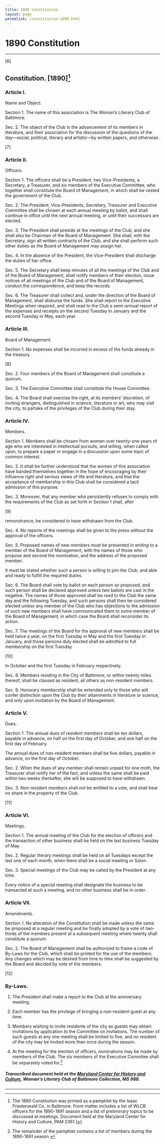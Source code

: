 ```yaml
---
title: 1890 Constitution
layout: page
permalink: /constitution-1890.html
---
```

<style>
    #maincontent{
        font-size:1.4em;
    }
</style>

# 1890 Constitution
<hr>

[6]

## Constitution. [1890][^MCHC]

[^MCHC]: The 1890 Constitution was printed as a pamphlet by the Isaac Friedenwald Co. in Baltimore. Front matter includes a list of WLCB officers for the 1890-1891 season and a list of preliminary topics to be discussed at meetings. Document held at the Maryland Center for History and Culture, PAM 2361.]

### Article I.
Name and Object.

Section 1. The name of this association is The Woman’s Literary Club of Baltimore.

Sec. 2. The object of the Club is the advancement of its members in literature, and their association for the discussion of the questions of the day—social, political, literary and artistic—by written papers, and otherwise.

[7]

### Article II.

Officers.

Section 1. The officers shall be a President, two Vice-Presidents, a Secretary, a Treasurer, and six members of the Executive Committee, who together shall constitute the Board of Management, in which shall be vested the government of the Club.

Sec. 2. The President, Vice-Presidents, Secretary, Treasurer and Executive Committee shall be chosen at each annual meeting by ballot, and shall continue in office until the next annual meeting, or until their successors are elected.

Sec. 3. The President shall preside at the meetings of the Club, and she shall also be Chairman of the Board of Management. She shall, with the Secretary, sign all written contracts of the Club, and she shall perform such other duties as the Board of Management may assign her.

Sec. 4. In the absence of the President, the Vice-President shall discharge the duties of her office.

Sec. 5. The Secretary shall keep minutes of all the meetings of the Club and of the Board of Management, shall notify members of their election, issue notices of all meetings of the Club and of the Board of Management, conduct the correspondence, and keep the records.

Sec. 6. The Treasurer shall collect and, under the direction of the Board of Management, shall disburse the funds. She shall report to the Executive Meetings when required, and shall read to the Club a semi-annual report of the expenses and receipts on the second Tuesday in January and the second Tuesday in May, each year.

### Article III.

Board of Management.

Section 1. No expenses shall be incurred in excess of the funds already in the treasury.

[8]

Sec. 2. Four members of the Board of Management shall constitute a quorum.

Sec. 3. The Executive Committee shall constitute the House Committee.

Sec. 4. The Board shall exercise the right, at its members’ discretion, of inviting strangers, distinguished in science, literature or art, who may visit the city, to partake of the privileges of the Club during their stay.

### Article IV.

Members.

Section 1. Members shall be chosen from women over twenty-one years of age who are interested in intellectual pursuits, and willing, when called upon, to prepare a paper or engage in a discussion upon some topic of common interest.

Sec. 2. It shall be further understood that the women of this association have banded themselves together in the hope of encouraging by their influence right and serious views of life and literature, and that the acceptance of membership in this Club shall be considered a tacit admission of this purpose.

Sec. 3. Moreover, that any member who persistently refuses to comply with the requirements of the Club as set forth in Section 1 shall, after

[9]
  
remonstrance, be considered to have withdrawn from the Club.

Sec. 4. No reports of the meetings shall be given to the press without the approval of the officers.

Sec. 5. Proposed names of new members must be presented _in writing_ to a member of the Board of Management, with the names of those who propose and second the nomination, and the address of the proposed member.

It must be stated whether such a person is willing to join the Club, and able and ready to fulfill the required duties.

Sec. 6. The Board shall vote by ballot on each person so proposed, and such person shall be declared approved unless two ballots are cast in the negative. The names of those approved shall be read to the Club the same day and the following Tuesday, and such persons shall then be considered elected unless any member of the Club who has objections to the admission of such new members shall have communicated them to some member of the Board of Management, in which case the Board shall reconsider its action.

Sec. 7. The meetings of the Board for the approval of new members shall be held twice a year, on the first Tuesday in May and the first Tuesday in January, and those persons duly elected shall be admitted to full membership on the first Tuesday

[10]

In October and the first Tuesday in February respectively.

Sec. 8. Members residing in the City of Baltimore, or within twenty miles thereof, shall be classed as resident, all others as non-resident members.

Sec. 9. Honorary membership shall be extended only to those who will confer distinction upon the Club by their attainments in literature or science, and only upon invitation by the Board of Management.

### Article V.

Dues.

Section 1. The annual dues of resident members shall be ten dollars, payable in advance, on half on the first day of October, and one half on the first day of February.

The annual dues of non-resident members shall be five dollars, payable in advance, on the first day of October.

Sec. 2. When the dues of any member shall remain unpaid for one moth, the Treasurer shall notify her of the fact, and unless the same shall be paid within two weeks thereafter, she will be supposed to have withdrawn.

Sec. 3. Non-resident members shall not be entitled to a vote, and shall bear no share in the property of the Club.

[11]

### Article VI.

Meetings.

Section 1. The annual meeting of the Club for the election of officers and the transaction of other business shall be held on the last business Tuesday of May.

Sec. 2. Regular literary meetings shall be held on all Tuesdays except the last one of each month, when there shall be a social meeting or Salon.

Sec. 3. Special meetings of the Club may be called by the President at any time.

Every notice of a special meeting shall designate the business to be transacted at such a meeting, and no other business shall be in order.

### Article VII.

Amendments.

Section 1. No alteration of the Constitution shall be made unless the same be proposed at a regular meeting and be finally adopted by a vote of two-thirds of the members present at a subsequent meeting where twenty shall constitute a quorum.

Sec. 2. The Board of Management shall be authorized to frame a code of By-Laws for the Club, which shall be printed for the use of the members. Any changes which may be desired from time to time shall be suggested by the Board and decided by vote of the members.

[12]

### By-Laws.

1. The President shall make a report to the Club at the anniversary meeting.

2. Each member has the privilege of bringing a non-resident guest at any time.

3. Members wishing to invite residents of the city as guests may obtain invitations by application to the Committee on Invitations. The number of such guests at any one meeting shall be limited to five, and no resident of the city may be invited more than once during the season.

4. At the meeting for the election of officers, nominations may be made by members of the Club. The six members of the Executive Commitee shall be separately voted for.[^13-16]

[^13-16]: The remainder of the pamphlet contains a list of members during the 1890-1891 season.

##### Transcribed document held at the [Maryland Center for History and Culture](http://mdhs.org/), Woman's Literary Club of Baltimore Collection, MS 988.
<hr>
